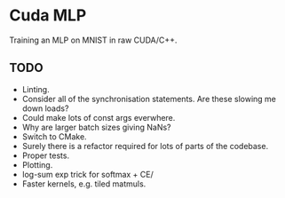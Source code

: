 # Cuda MLP
Training an MLP on MNIST in raw CUDA/C++.

## TODO

* Linting.
* Consider all of the synchronisation statements. Are these slowing me down loads?
* Could make lots of const args everwhere.
* Why are larger batch sizes giving NaNs?
* Switch to CMake.
* Surely there is a refactor required for lots of parts of the codebase.
* Proper tests.
* Plotting.
* log-sum exp trick for softmax + CE/
* Faster kernels, e.g. tiled matmuls.
